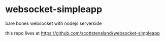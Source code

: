 # websocket-simpleapp
bare bones websocket with nodejs serverside 

this repo lives at https://github.com/scottstensland/websocket-simpleapp

